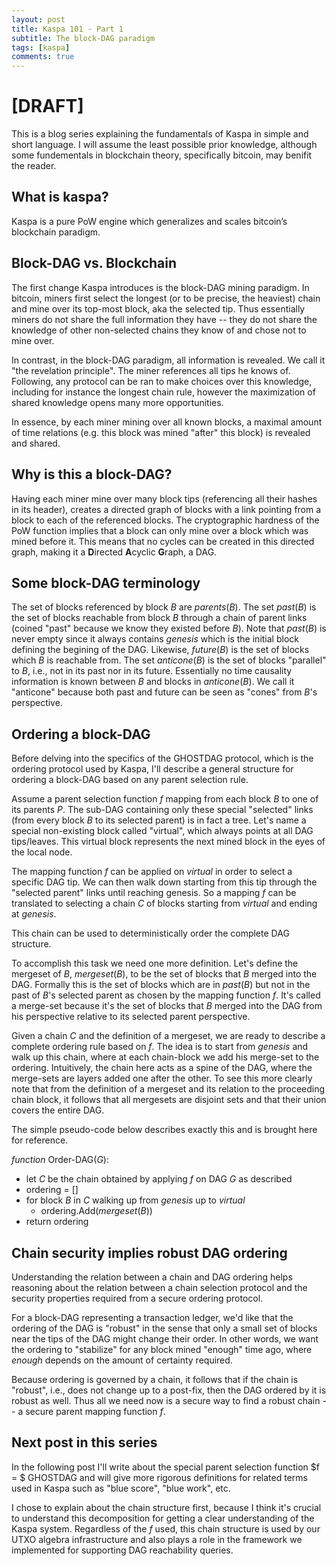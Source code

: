 ```yaml
---
layout: post
title: Kaspa 101 - Part 1 
subtitle: The block-DAG paradigm
tags: [kaspa]
comments: true
---
```


# [DRAFT]

This is a blog series explaining the fundamentals of Kaspa in simple and short language. I will assume the least possible prior knowledge, although some fundementals in blockchain theory, specifically bitcoin, may benifit the reader.

## What is kaspa?

Kaspa is a pure PoW engine which generalizes and scales bitcoin’s blockchain paradigm.

## Block-DAG vs. Blockchain

The first change Kaspa introduces is the block-DAG mining paradigm. In bitcoin, miners first select the longest (or to be precise, the heaviest) chain and mine over its top-most block, aka the selected tip. Thus essentially miners do not share the full information they have -- they do not share the knowledge of other non-selected chains they know of and chose not to mine over. 

In contrast, in the block-DAG paradigm, all information is revealed. We call it "the revelation principle". The miner references all tips he knows of. Following, any protocol can be ran to make choices over this knowledge, including for instance the longest chain rule, however the maximization of shared knowledge opens many more opportunities.  

In essence, by each miner mining over all known blocks, a maximal amount of time relations (e.g. this block was mined "after" this block) is revealed and shared. 

## Why is this a block-DAG?

Having each miner mine over many block tips (referencing all their hashes in its header), creates a directed graph of blocks with a link pointing from a block to each of the referenced blocks. The cryptographic hardness of the PoW function implies that a block can only mine over a block which was mined before it. This means that no cycles can be created in this directed graph, making it a **D**irected **A**cyclic **G**raph, a DAG.

## Some block-DAG terminology

The set of blocks referenced by block $B$ are $parents(B)$. The set $past(B)$ is the set of blocks reachable from block $B$ through a chain of parent links (coined "past" because we know they existed before $B$). Note that $past(B)$ is never empty since it always contains $genesis$ which is the initial block defining the begining of the DAG. Likewise, $future(B)$ is the set of blocks which $B$ is reachable from. The set $anticone(B)$ is the set of blocks "parallel" to $B$, i.e., not in its past nor in its future. Essentially no time causality information is known between $B$ and blocks in $anticone(B)$. We call it "anticone" because both past and future can be seen as "cones" from $B$'s perspective. 

## Ordering a block-DAG

Before delving into the specifics of the GHOSTDAG protocol, which is the ordering protocol used by Kaspa, I'll describe a general structure for ordering a block-DAG based on any parent selection rule.   

Assume a parent selection function $f$ mapping from each block $B$ to one of its parents $P.$ The sub-DAG containing only these special "selected" links (from every block $B$ to its selected parent) is in fact a tree.  Let's name a special non-existing block called "virtual", which always points at all DAG tips/leaves. This virtual block represents the next mined block in the eyes of the local node. 

The mapping function $f$ can be applied on $virtual$ in order to select a specific DAG tip. We can then walk down starting from this tip through the "selected parent" links until reaching genesis. So a mapping $f$ can be translated to selecting a chain $C$ of blocks starting from $virtual$ and ending at $genesis$. 

This chain can be used to deterministically order the complete DAG structure. 

To accomplish this task we need one more definition. Let's define the mergeset of $B$, $mergeset(B)$, to be the set of blocks that $B$ merged into the DAG. Formally this is the set of blocks which are in $past(B)$ but not in the past of $B$'s selected parent as chosen by the mapping function $f$. It's called a merge-set because it's the set of blocks that $B$ merged into the DAG from his perspective relative to its selected parent perspective. 

Given a chain $C$ and the definition of a mergeset, we are ready to describe a complete ordering rule based on $f$. The idea is to start from $genesis$ and walk up this chain, where at each chain-block we add his merge-set to the ordering. Intuitively, the chain here acts as a spine of the DAG, where the merge-sets are layers added one after the other. To see this more clearly note that from the definition of a mergeset and its relation to the proceeding chain block, it follows that all mergesets are disjoint sets and that their union covers the entire DAG.    

The simple pseudo-code below describes exactly this and is brought here for reference. 

*function* Order-DAG($G$):

* let $C$ be the chain obtained by applying $f$ on DAG $G$ as described 
* ordering = []
* for block $B$ in $C$ walking up from $genesis$ up to $virtual$ 
  * ordering.Add($mergeset(B)$)
* return ordering

## Chain security implies robust DAG ordering

Understanding the relation between a chain and DAG ordering helps reasoning about the relation between a chain selection protocol and the security properties required from a secure ordering protocol. 

For a block-DAG representing a transaction ledger, we'd like that the ordering  of the DAG is "robust" in the sense that only a small set of blocks near the tips of the DAG might change their order. In other words, we want the ordering to "stabilize" for any block mined "enough" time ago, where *enough* depends on the amount of certainty required.

Because ordering is governed by a chain, it follows that if the chain is "robust", i.e., does not change up to a post-fix, then the DAG ordered by it is robust as well. Thus all we need now is a secure way to find a robust chain -- a secure parent mapping function $f$.  

## Next post in this series

In the following post I'll write about the special parent selection function  $f = $ GHOSTDAG and will give more rigorous definitions for related terms used in Kaspa such as "blue score", "blue work", etc.

I chose to explain about the chain structure first, because I think it's crucial to understand this decomposition for getting a clear understanding of the Kaspa system. Regardless of the $f$ used, this chain structure is used by our UTXO algebra infrastructure and also plays a role in the framework we implemented for supporting DAG reachability queries.   
